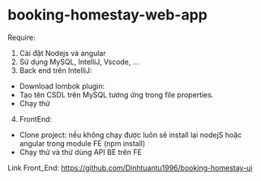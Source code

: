 # booking-homestay-web-app

Require:
1. Cài đặt Nodejs và angular
2. Sử dụng MySQL, IntelliJ, Vscode, ...
3. Back end trên IntelliJ: 
  - Download lombok plugin:
  - Tạo tên CSDL trên MySQL tương ứng trong file properties.
  - Chạy thử
4. FrontEnd:
  - Clone project: nếu không chạy được luôn sẽ install lại nodejS hoặc angular trong module FE (npm install)
  - Chạy thử và thử dùng API BE trên FE
  
 Link Front_End: https://github.com/Dinhtuantu1996/booking-homestay-ui
  
